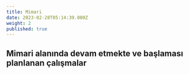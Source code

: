 ```yaml
---
title: Mimari
date: 2023-02-28T05:14:39.000Z
weight: 2
published: true
---
```

## Mimari alanında devam etmekte ve başlaması planlanan çalışmalar
